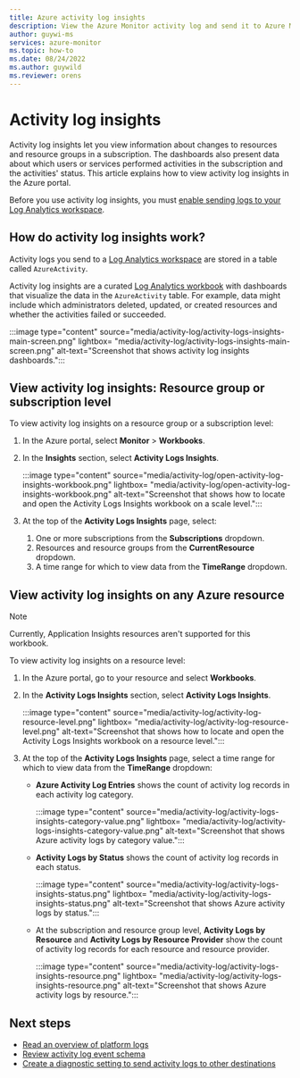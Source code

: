 ```yaml
---
title: Azure activity log insights
description: View the Azure Monitor activity log and send it to Azure Monitor Logs, Azure Event Hubs, and Azure Storage.
author: guywi-ms
services: azure-monitor
ms.topic: how-to
ms.date: 08/24/2022
ms.author: guywild
ms.reviewer: orens
---
```


# Activity log insights

Activity log insights let you view information about changes to resources and resource groups in a subscription. The dashboards also present data about which users or services performed activities in the subscription and the activities' status. This article explains how to view activity log insights in the Azure portal.

Before you use activity log insights, you must [enable sending logs to your Log Analytics workspace](./diagnostic-settings.md).

## How do activity log insights work?

Activity logs you send to a [Log Analytics workspace](../logs/log-analytics-workspace-overview.md) are stored in a table called `AzureActivity`.

Activity log insights are a curated [Log Analytics workbook](../visualize/workbooks-overview.md) with dashboards that visualize the data in the `AzureActivity` table. For example, data might include which administrators deleted, updated, or created resources and whether the activities failed or succeeded.

:::image type="content" source="media/activity-log/activity-logs-insights-main-screen.png" lightbox= "media/activity-log/activity-logs-insights-main-screen.png" alt-text="Screenshot that shows activity log insights dashboards.":::

## View activity log insights: Resource group or subscription level

To view activity log insights on a resource group or a subscription level:

1. In the Azure portal, select **Monitor** > **Workbooks**.
1. In the **Insights** section, select **Activity Logs Insights**.

    :::image type="content" source="media/activity-log/open-activity-log-insights-workbook.png" lightbox= "media/activity-log/open-activity-log-insights-workbook.png" alt-text="Screenshot that shows how to locate and open the Activity Logs Insights workbook on a scale level.":::

1. At the top of the **Activity Logs Insights** page, select:

    1. One or more subscriptions from the **Subscriptions** dropdown.
    1. Resources and resource groups from the **CurrentResource** dropdown.
    1. A time range for which to view data from the **TimeRange** dropdown.

## View activity log insights on any Azure resource

>[!Note]
> Currently, Application Insights resources aren't supported for this workbook.

To view activity log insights on a resource level:

1. In the Azure portal, go to your resource and select **Workbooks**.
1. In the **Activity Logs Insights** section, select **Activity Logs Insights**.

    :::image type="content" source="media/activity-log/activity-log-resource-level.png" lightbox= "media/activity-log/activity-log-resource-level.png" alt-text="Screenshot that shows how to locate and open the Activity Logs Insights workbook on a resource level.":::

1. At the top of the **Activity Logs Insights** page, select a time range for which to view data from the **TimeRange** dropdown:
   
   * **Azure Activity Log Entries** shows the count of activity log records in each activity log category.
     
     :::image type="content" source="media/activity-log/activity-logs-insights-category-value.png" lightbox= "media/activity-log/activity-logs-insights-category-value.png" alt-text="Screenshot that shows Azure activity logs by category value.":::
    
   * **Activity Logs by Status** shows the count of activity log records in each status.
    
     :::image type="content" source="media/activity-log/activity-logs-insights-status.png" lightbox= "media/activity-log/activity-logs-insights-status.png" alt-text="Screenshot that shows Azure activity logs by status.":::
    
   * At the subscription and resource group level, **Activity Logs by Resource** and **Activity Logs by Resource Provider** show the count of activity log records for each resource and resource provider.
    
     :::image type="content" source="media/activity-log/activity-logs-insights-resource.png" lightbox= "media/activity-log/activity-logs-insights-resource.png" alt-text="Screenshot that shows Azure activity logs by resource.":::

## Next steps

* [Read an overview of platform logs](./platform-logs-overview.md)
* [Review activity log event schema](activity-log-schema.md)
* [Create a diagnostic setting to send activity logs to other destinations](./diagnostic-settings.md)
